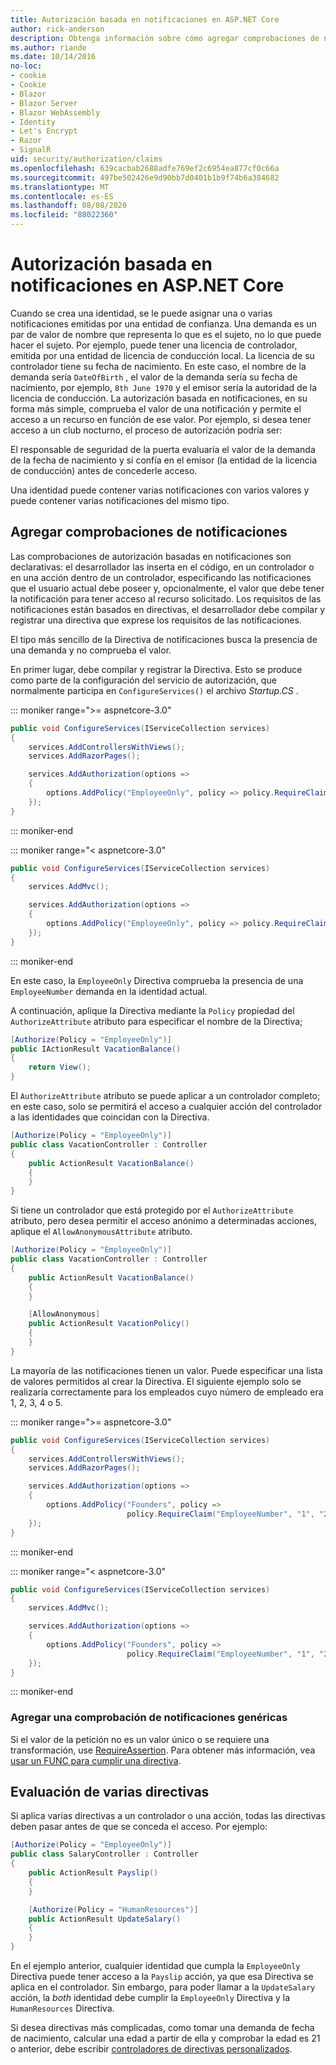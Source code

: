 ```yaml
---
title: Autorización basada en notificaciones en ASP.NET Core
author: rick-anderson
description: Obtenga información sobre cómo agregar comprobaciones de notificaciones para la autorización en una aplicación ASP.NET Core.
ms.author: riande
ms.date: 10/14/2016
no-loc:
- cookie
- Cookie
- Blazor
- Blazor Server
- Blazor WebAssembly
- Identity
- Let's Encrypt
- Razor
- SignalR
uid: security/authorization/claims
ms.openlocfilehash: 639cacbab2688adfe769ef2c6954ea877cf0c66a
ms.sourcegitcommit: 497be502426e9d90bb7d0401b1b9f74b6a384682
ms.translationtype: MT
ms.contentlocale: es-ES
ms.lasthandoff: 08/08/2020
ms.locfileid: "88022360"
---
```

# <a name="claims-based-authorization-in-aspnet-core"></a>Autorización basada en notificaciones en ASP.NET Core

<a name="security-authorization-claims-based"></a>

Cuando se crea una identidad, se le puede asignar una o varias notificaciones emitidas por una entidad de confianza. Una demanda es un par de valor de nombre que representa lo que es el sujeto, no lo que puede hacer el sujeto. Por ejemplo, puede tener una licencia de controlador, emitida por una entidad de licencia de conducción local. La licencia de su controlador tiene su fecha de nacimiento. En este caso, el nombre de la demanda sería `DateOfBirth` , el valor de la demanda sería su fecha de nacimiento, por ejemplo, `8th June 1970` y el emisor sería la autoridad de la licencia de conducción. La autorización basada en notificaciones, en su forma más simple, comprueba el valor de una notificación y permite el acceso a un recurso en función de ese valor. Por ejemplo, si desea tener acceso a un club nocturno, el proceso de autorización podría ser:

El responsable de seguridad de la puerta evaluaría el valor de la demanda de la fecha de nacimiento y si confía en el emisor (la entidad de la licencia de conducción) antes de concederle acceso.

Una identidad puede contener varias notificaciones con varios valores y puede contener varias notificaciones del mismo tipo.

## <a name="adding-claims-checks"></a>Agregar comprobaciones de notificaciones

Las comprobaciones de autorización basadas en notificaciones son declarativas: el desarrollador las inserta en el código, en un controlador o en una acción dentro de un controlador, especificando las notificaciones que el usuario actual debe poseer y, opcionalmente, el valor que debe tener la notificación para tener acceso al recurso solicitado. Los requisitos de las notificaciones están basados en directivas, el desarrollador debe compilar y registrar una directiva que exprese los requisitos de las notificaciones.

El tipo más sencillo de la Directiva de notificaciones busca la presencia de una demanda y no comprueba el valor.

En primer lugar, debe compilar y registrar la Directiva. Esto se produce como parte de la configuración del servicio de autorización, que normalmente participa en `ConfigureServices()` el archivo *Startup.CS* .

::: moniker range=">= aspnetcore-3.0"

```csharp
public void ConfigureServices(IServiceCollection services)
{
    services.AddControllersWithViews();
    services.AddRazorPages();

    services.AddAuthorization(options =>
    {
        options.AddPolicy("EmployeeOnly", policy => policy.RequireClaim("EmployeeNumber"));
    });
}
```

::: moniker-end

::: moniker range="< aspnetcore-3.0"

```csharp
public void ConfigureServices(IServiceCollection services)
{
    services.AddMvc();

    services.AddAuthorization(options =>
    {
        options.AddPolicy("EmployeeOnly", policy => policy.RequireClaim("EmployeeNumber"));
    });
}
```

::: moniker-end

En este caso, la `EmployeeOnly` Directiva comprueba la presencia de una `EmployeeNumber` demanda en la identidad actual.

A continuación, aplique la Directiva mediante la `Policy` propiedad del `AuthorizeAttribute` atributo para especificar el nombre de la Directiva;

```csharp
[Authorize(Policy = "EmployeeOnly")]
public IActionResult VacationBalance()
{
    return View();
}
```

El `AuthorizeAttribute` atributo se puede aplicar a un controlador completo; en este caso, solo se permitirá el acceso a cualquier acción del controlador a las identidades que coincidan con la Directiva.

```csharp
[Authorize(Policy = "EmployeeOnly")]
public class VacationController : Controller
{
    public ActionResult VacationBalance()
    {
    }
}
```

Si tiene un controlador que está protegido por el `AuthorizeAttribute` atributo, pero desea permitir el acceso anónimo a determinadas acciones, aplique el `AllowAnonymousAttribute` atributo.

```csharp
[Authorize(Policy = "EmployeeOnly")]
public class VacationController : Controller
{
    public ActionResult VacationBalance()
    {
    }

    [AllowAnonymous]
    public ActionResult VacationPolicy()
    {
    }
}
```

La mayoría de las notificaciones tienen un valor. Puede especificar una lista de valores permitidos al crear la Directiva. El siguiente ejemplo solo se realizaría correctamente para los empleados cuyo número de empleado era 1, 2, 3, 4 o 5.

::: moniker range=">= aspnetcore-3.0"

```csharp
public void ConfigureServices(IServiceCollection services)
{
    services.AddControllersWithViews();
    services.AddRazorPages();

    services.AddAuthorization(options =>
    {
        options.AddPolicy("Founders", policy =>
                          policy.RequireClaim("EmployeeNumber", "1", "2", "3", "4", "5"));
    });
}
```

::: moniker-end

::: moniker range="< aspnetcore-3.0"

```csharp
public void ConfigureServices(IServiceCollection services)
{
    services.AddMvc();

    services.AddAuthorization(options =>
    {
        options.AddPolicy("Founders", policy =>
                          policy.RequireClaim("EmployeeNumber", "1", "2", "3", "4", "5"));
    });
}
```

::: moniker-end
### <a name="add-a-generic-claim-check"></a>Agregar una comprobación de notificaciones genéricas

Si el valor de la petición no es un valor único o se requiere una transformación, use [RequireAssertion](/dotnet/api/microsoft.aspnetcore.authorization.authorizationpolicybuilder.requireassertion). Para obtener más información, vea [usar un FUNC para cumplir una directiva](xref:security/authorization/policies#use-a-func-to-fulfill-a-policy).

## <a name="multiple-policy-evaluation"></a>Evaluación de varias directivas

Si aplica varias directivas a un controlador o una acción, todas las directivas deben pasar antes de que se conceda el acceso. Por ejemplo:

```csharp
[Authorize(Policy = "EmployeeOnly")]
public class SalaryController : Controller
{
    public ActionResult Payslip()
    {
    }

    [Authorize(Policy = "HumanResources")]
    public ActionResult UpdateSalary()
    {
    }
}
```

En el ejemplo anterior, cualquier identidad que cumpla la `EmployeeOnly` Directiva puede tener acceso a la `Payslip` acción, ya que esa Directiva se aplica en el controlador. Sin embargo, para poder llamar a la `UpdateSalary` acción, la *both* identidad debe cumplir la `EmployeeOnly` Directiva y la `HumanResources` Directiva.

Si desea directivas más complicadas, como tomar una demanda de fecha de nacimiento, calcular una edad a partir de ella y comprobar la edad es 21 o anterior, debe escribir [controladores de directivas personalizados](xref:security/authorization/policies).
